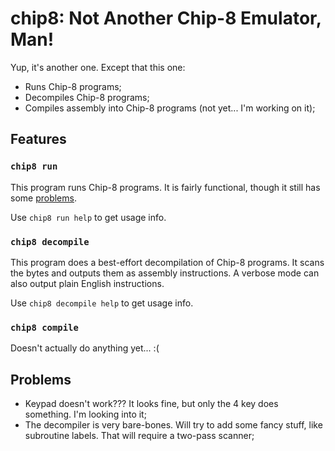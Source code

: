 # chip8: Not Another Chip-8 Emulator, Man!

Yup, it's another one. Except that this one:
- Runs Chip-8 programs;
- Decompiles Chip-8 programs;
- Compiles assembly into Chip-8 programs (not yet... I'm working on it);

## Features
### `chip8 run`
This program runs Chip-8 programs. It is fairly functional, though it still has
some [problems](##problems).

Use `chip8 run help` to get usage info.

### `chip8 decompile`
This program does a best-effort decompilation of Chip-8 programs. It scans the
bytes and outputs them as assembly instructions. A verbose mode can also output
plain English instructions.

Use `chip8 decompile help` to get usage info.

### `chip8 compile`
Doesn't actually do anything yet... :(

## Problems
- Keypad doesn't work??? It looks fine, but only the 4 key does something. I'm
  looking into it;
- The decompiler is very bare-bones. Will try to add some fancy stuff, like
  subroutine labels. That will require a two-pass scanner;

